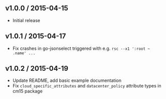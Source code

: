 v1.0.0 / 2015-04-15
-------------------
* Initial release

v1.0.1 / 2015-04-17
-------------------
* Fix crashes in go-jsonselect triggered with e.g. `rsc --x1 ':root ~ .name' ...`

v1.0.2 / 2015-04-19
-------------------
* Update README, add basic example documentation
* Fix `cloud_specific_attributes` and `datacenter_policy` attribute types in cm15 package

